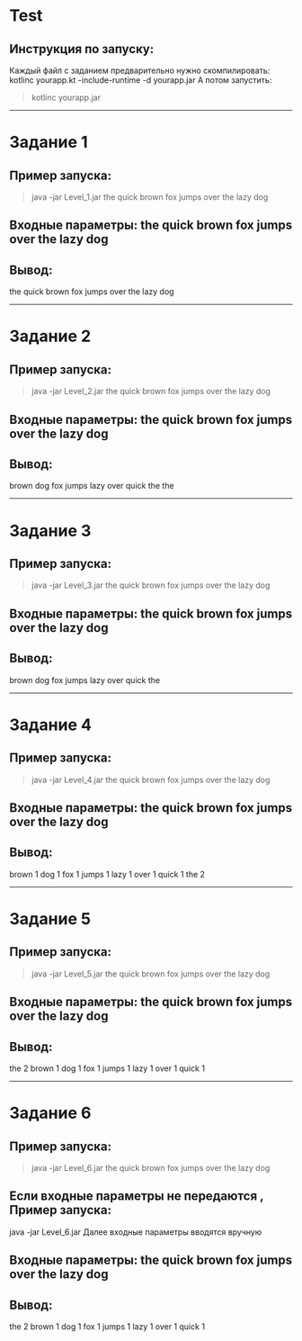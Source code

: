 # Test

## Инструкция по запуску:
Каждый файл с заданием предварительно нужно скомпилировать:
kotlinc yourapp.kt -include-runtime -d yourapp.jar 
А потом запустить:
> kotlinc yourapp.jar

___

# Задание 1

## Пример запуска:
> java -jar Level_1.jar the quick brown fox jumps over the lazy dog

## Входные параметры: the quick brown fox jumps over the lazy dog

## Вывод:
the
quick
brown
fox
jumps
over
the
lazy
dog

___

# Задание 2

## Пример запуска:
> java -jar Level_2.jar the quick brown fox jumps over the lazy dog

## Входные параметры: the quick brown fox jumps over the lazy dog

## Вывод:
brown
dog
fox
jumps
lazy
over
quick
the
the


___

# Задание 3

## Пример запуска:
> java -jar Level_3.jar the quick brown fox jumps over the lazy dog

## Входные параметры: the quick brown fox jumps over the lazy dog

## Вывод:
brown
dog
fox
jumps
lazy
over
quick
the



___

# Задание 4

## Пример запуска:
> java -jar Level_4.jar the quick brown fox jumps over the lazy dog

## Входные параметры: the quick brown fox jumps over the lazy dog

## Вывод:
brown 1
dog 1
fox 1
jumps 1
lazy 1
over 1
quick 1
the 2



___

# Задание 5

## Пример запуска:
> java -jar Level_5.jar the quick brown fox jumps over the lazy dog

## Входные параметры: the quick brown fox jumps over the lazy dog

## Вывод:
the 2
brown 1
dog 1
fox 1
jumps 1
lazy 1
over 1
quick 1


___

# Задание 6


## Пример запуска:
> java -jar Level_6.jar the quick brown fox jumps over the lazy dog

## Если входные параметры не передаются , Пример запуска:
java -jar Level_6.jar
Далее входные параметры вводятся вручную

## Входные параметры: the quick brown fox jumps over the lazy dog

## Вывод:
the 2
brown 1
dog 1
fox 1
jumps 1
lazy 1
over 1
quick 1


